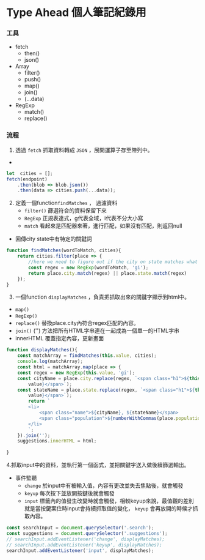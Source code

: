 # Type Ahead  個人筆記紀錄用

### 工具
- fetch
    - then()
    - json()
- Array
    - filter()
    - push()
    - map()
    - join()
    - (...data)
- RegExp
    - match()
    - replace()

### 流程
1. 透過 `fetch` 抓取資料轉成 `JSON` ，展開運算子存至陣列中。
- 
```javascript
let  cities = [];
fetch(endpoint)
    .then(blob => blob.json())
    .then(data => cities.push(...data));
```
2. 定義一個function`findMatches` ， 過濾資料
    - `filter()` 篩選符合的資料保留下來
    - `RegExp` 正規表達式，g代表全域，i代表不分大小寫
    - `match`  看起來是匹配器來著，進行匹配，如果沒有匹配，則返回null
- 回傳city state中有特定的關鍵詞
```javascript
function findMatches(wordToMatch, cities){
    return cities.filter(place => {
        //here we need to figure out if the city on state matches what was searched
        const regex = new RegExp(wordToMatch, 'gi');
        return place.city.match(regex) || place.state.match(regex)
    });
}
```
3.  一個function `displayMatches` ，負責把抓取出來的關鍵字顯示到html中。
- `map()`
- `RegExp()`
- `replace()` 替換place.city內符合regex匹配的內容。
- `join()` ('') 方法把所有HTML字串連在一起成為一個單一的HTML字串
- innerHTML 覆蓋指定內容，更新畫面
```javascript
function displayMatches(){
    const matchArray = findMatches(this.value, cities);
    console.log(matchArray);
    const html = matchArray.map(place => {
    const regex = new RegExp(this.value, 'gi');
    const cityName = place.city.replace(regex, `<span class="h1">${this.
        value}</span>`);
    const stateName = place.state.replace(regex, `<span class="h1">${this.
        value}</span>`);
        return `
        <li>
            <span class="name">${cityName}, ${stateName}</span>
            <span class="population">${numberWithCommas(place.population)}</span>
        </li>
        `;
    }).join('');
    suggestions.innerHTML = html;
    
}
```
4.抓取input中的資料，並執行第一個函式，並把關鍵字送入做後續篩選輸出。
- 事件監聽
    - `change`  於input中有被輸入值，內容有更改並失去焦點後，就會觸發
    - `keyup` 每次按下並放開按鍵後就會觸發
    - `input` 標籤內的值發生改變時就會觸發，相較keyup來說，最值觀的差別就是當按鍵案住時input會持續抓取值的變化， `keyup` 會再放開的時候才抓取內容。

```javascript
const searchInput = document.querySelector('.search');
const suggestions = document.querySelector('.suggestions');
// searchInput.addEventListener('change', displayMatches);
// searchInput.addEventListener('keyup', displayMatches);
searchInput.addEventListener('input', displayMatches);

```

